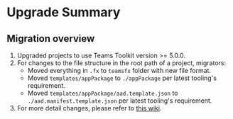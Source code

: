 # Upgrade Summary
## Migration overview

1. Upgraded projects to use Teams Toolkit version >= 5.0.0. 
2. For changes to the file structure in the root path of a project, migrators:
   * Moved everything in `.fx` to `teamsfx` folder with new file format.
   * Moved `templates/appPackage` to `./appPackage` per latest tooling's requirement.
   * Moved `templates/appPackage/aad.template.json` to `./aad.manifest.template.json` per latest tooling's requirement.
4. For more detail changes, please refer to [this wiki](https://aka.ms/teams-toolkit-5.0-upgrade).